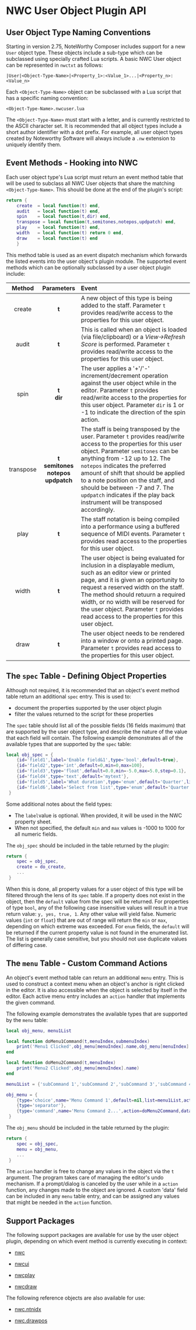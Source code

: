 # NWC User Object Plugin API

## User Object Type Naming Conventions
Starting in version 2.75, NoteWorthy Composer includes support for a new `User` object type.
These objects include a sub-type which can be subclassed using specially crafted Lua scripts.
A basic NWC User object can be represented in `nwctxt` as follows:


```nwctxt
|User|<Object-Type-Name>|<Property_1>:<Value_1>...|<Property_n>:<Value_n>
```

Each `<Object-Type-Name>` object can be subclassed with a Lua script that has a specific naming convention:

`<Object-Type-Name>.nwcuser.lua`


The `<Object-Type-Name>` must start with a letter, and is currently restricted to the ASCII character set. It is recommended that all object types include a short author identifier with a dot prefix. For example, all user object types created by Noteworthy Software will always include a `.nw` extension to uniquely identify them.

## Event Methods - Hooking into NWC

Each user object type's Lua script must return an event method table that will be used to subclass all NWC User objects that share the matching `<Object-Type-Name>`. This should be done at the end of the plugin's script:

```Lua
return {
	create	= local function(t) end,
	audit	= local function(t) end,
	spin	= local function(t,dir) end,
	transpose = local function(t,semitones,notepos,updpatch) end,
	play	= local function(t) end,
	width	= local function(t) return 0 end,
	draw	= local function(t) end
	}
```

This method table is used as an event dispatch mechanism which forwards the listed events into the user object's plugin module. The supported event methods which can be optionally subclassed by a user object plugin include:

| Method    | Parameters | Event    |
|:---------:|:----------:|:-------------- |
|  create   | **t**      | A new object of this type is being added to the staff. Parameter `t` provides read/write access to the properties for this user object. |
|  audit   | **t**      | This is called when an object is loaded (via file/clipboard) or a _View->Refresh Score_ is performed. Parameter `t` provides read/write access to the properties for this user object. |
|  spin     | **t**<br>**dir** | The user applies a '+'/'-' increment/decrement operation against the user object while in the editor. Parameter `t` provides read/write access to the properties for this user object. Parameter `dir` is 1 or -1 to indicate the direction of the spin action.|
|  transpose     | **t**<br>**semitones**<br>**notepos**<br>**updpatch** | The staff is being transposed by the user. Parameter `t` provides read/write access to the properties for this user object. Parameter `semitones` can be anything from -12 up to 12. The `notepos` indicates the preferred amount of shift that should be applied to a note position on the staff, and should be between -7 and 7. The `updpatch` indicates if the play back instrument will be transposed accordingly.|
|  play     | **t** | The staff notation is being compiled into a performance using a buffered sequence of MIDI events. Parameter `t` provides read access to the properties for this user object. |
|  width    | **t** | The user object is being evaluated for inclusion in a displayable medium, such as an editor view or printed page, and it is given an opportunity to request a reserved width on the staff. The method should retuurn a required width, or no width will be reserved for the user object. Parameter `t` provides read access to the properties for this user object. |
|  draw     | **t** | The user object needs to be rendered into a window or onto a printed page. Parameter `t` provides read access to the properties for this user object. |

## The `spec` Table - Defining Object Properties

Although not required, it is recommended that an object's event method table return an additional `spec` entry. This is used to:

- document the properties supported by the user object plugin
- filter the values returned to the script for these properties

The `spec` table should list all of the possible fields (16 fields maximum) that are supported by the user object type, and describe the nature of the value that each field will contain. The following example demonstrates all of the available types that are supported by the `spec` table:

```Lua
local obj_spec = {
	{id='field1',label='Enable field&1',type='bool',default=true},
	{id='field2',type='int',default=0,min=0,max=100},
	{id='field3',type='float',default=0.0,min=-5.0,max=5.0,step=0.1},
	{id='field4',type='text',default='mytext'},
	{id='field5',label='What duration',type='enum',default='Quarter',list=nwc.txt.NoteDuration},
	{id='field6',label='Select from list',type='enum',default='Quarter',list={'Whole', 'Half', 'Quarter', 'Eighth', 'Sixteenth', 'Thirtysecond', 'Sixtyfourth'}},
 }
```

Some additional notes about the field types:

- The `label`value is optional. When provided, it will be used in the NWC property sheet.
- When not specified, the default `min` and `max` values is -1000 to 1000 for all numeric fields.

The `obj_spec` should be included in the table returned by the plugin:

```Lua
return {
	spec = obj_spec,
	create = do_create,
	...
 }
```

When this is done, all property values for a user object of this type will be filtered through the lens of its `spec` table. If a property does not exist in the object, then the `default` value from the spec will be returned. For properties of type `bool`, any of the following case insensitive values will result in a true return value: `y, yes, true, 1`. Any other value will yield false. Numeric values (`int` or `float`) that are out of range will return the `min` or `max`, depending on which extreme was exceeded. For `enum` fields, the `default` will be returned if the current property value is not found in the enumerated list. The list is generally case sensitive, but you should not use duplicate values of differing case.

## The `menu` Table - Custom Command Actions
An object's event method table can return an additional `menu` entry. This is used to construct a context menu when an object's anchor is right clicked in the editor. It is also accessible when the object is selected by itself in the editor. Each active menu entry includes an `action` handler that implements the given command.

The following example demonstrates the available types that are supported by the `menu` table:

```Lua
local obj_menu, menu1List

local function doMenu1Command(t,menuIndex,submenuIndex)
	print('Menu1 Clicked',obj_menu[menuIndex].name,obj_menu[menuIndex].list[submenuIndex])
end

local function doMenu2Command(t,menuIndex)
	print('Menu2 Clicked',obj_menu[menuIndex].name)
end

menu1List = {'subCommand 1','subCommand 2','subCommand 3','subCommand 4','subCommand 5'}

obj_menu = {
	{type='choice',name='Menu Command 1',default=nil,list=menu1List,action=doMenu1Command},
	{type='separator'},
	{type='command',name='Menu Command 2...',action=doMenu2Command,data={custom1='anything'}},
 }
```

The `obj_menu` should be included in the table returned by the plugin:

```Lua
return {
	spec = obj_spec,
	menu = obj_menu,
	...
 }
```

The `action` handler is free to change any values in the object via the `t` argument. The program takes care of managing the editor's undo mechanism. If a prompt/dialog is canceled by the user while in a `action` function, any changes made to the object are ignored. A custom 'data' field can be included in any `menu` table entry, and can be assigned any values that might be needed in the `action` function.

## Support Packages

The following support packages are available for use by the user object plugin, depending on which event method is currently executing in context:

- [nwc](nwc.md)

- [nwcui](nwcui.md)

- [nwcplay](nwcplay.md)

- [nwcdraw](nwcdraw.md) 

The following reference objects are also available for use:

- [nwc.ntnidx](nwc.ntnidx.md)

- [nwc.drawpos](nwc.drawpos.md)
